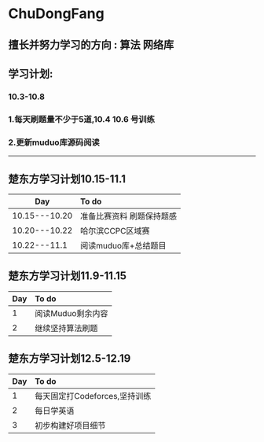 # ChuDongFang

## 擅长并努力学习的方向 : 算法 网络库 

## 学习计划:

### 10.3-10.8
### 1.每天刷题量不少于5道,10.4 10.6 号训练
### 2.更新muduo库源码阅读


---

## 楚东方学习计划10.15-11.1




| Day              |      To do      | 
| -------------    | :----------------------------|
| 10.15---10.20      |准备比赛资料  刷题保持题感             |
| 10.20---10.22      | 哈尔滨CCPC区域赛 |
| 10.22---11.1      |  阅读muduo库+总结题目 | 


## 楚东方学习计划11.9-11.15




| Day              |      To do      | 
| -------------    | :----------------------------|
| 1      |阅读Muduo剩余内容 |
| 2     | 继续坚持算法刷题 |




## 楚东方学习计划12.5-12.19




| Day              |      To do      | 
| -------------    | :----------------------------|
| 1     |每天固定打Codeforces,坚持训练| 
| 2     | 每日学英语 |
| 3     |初步构建好项目细节|

